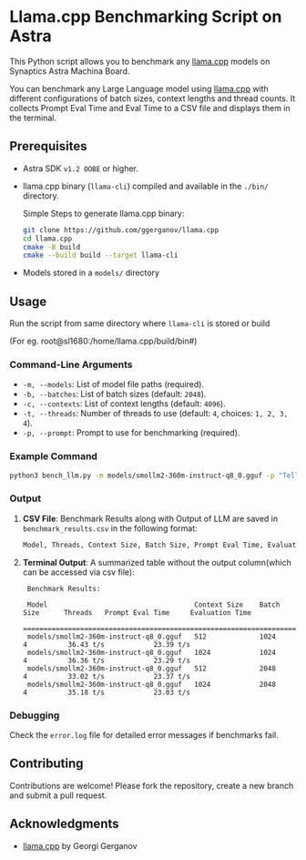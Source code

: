 # Llama.cpp Benchmarking Script on Astra 

This Python script allows you to benchmark any [llama.cpp](https://github.com/ggerganov/llama.cpp) models on Synaptics Astra Machina Board.

You can benchmark any Large Language model using  [llama.cpp](https://github.com/ggerganov/llama.cpp) with different configurations of batch sizes, context lengths and thread counts. It collects Prompt Eval Time and Eval Time to a CSV file and displays them in the terminal.


## Prerequisites

- Astra SDK  `v1.2 OOBE` or higher.
- llama.cpp binary (`llama-cli`) compiled and available in the `./bin/` directory.

    Simple Steps to generate llama.cpp binary: 

    ```bash
    git clone https://github.com/ggerganov/llama.cpp
    cd llama.cpp
    cmake -B build
    cmake --build build --target llama-cli
    ```
    
- Models stored in a `models/` directory

## Usage
Run the script from same directory where `llama-cli` is stored or build 

(For eg. root@sl1680:/home/llama.cpp/build/bin#)
### Command-Line Arguments

- `-m, --models`: List of model file paths (required).
- `-b, --batches`: List of batch sizes (default: `2048`).
- `-c, --contexts`: List of context lengths (default: `4096`).
- `-t, --threads`: Number of threads to use (default: `4`, choices: `1, 2, 3, 4`).
- `-p, --prompt`: Prompt to use for benchmarking (required).

### Example Command

```bash
python3 bench_llm.py -m models/smollm2-360m-instruct-q8_0.gguf -p "Tell me about Synaptics Incorporated" -b 1024 2048 -c 512 1024 -t 4 
```

### Output

1. **CSV File**:
   Benchmark Results along with Output of LLM are saved in `benchmark_results.csv` in the following format:
   ```bash
   Model, Threads, Context Size, Batch Size, Prompt Eval Time, Evaluation Time, Output
   ```

2. **Terminal Output**:
   A summarized table without the output column(which can be accessed via csv file):
   ```
    Benchmark Results:

    Model                                    Context Size    Batch Size      Threads   Prompt Eval Time     Evaluation Time
    =============================================================================================================================
    models/smollm2-360m-instruct-q8_0.gguf   512             1024            4          36.43 t/s            23.39 t/s
    models/smollm2-360m-instruct-q8_0.gguf   1024            1024            4          36.36 t/s            23.29 t/s
    models/smollm2-360m-instruct-q8_0.gguf   512             2048            4          33.02 t/s            23.37 t/s
    models/smollm2-360m-instruct-q8_0.gguf   1024            2048            4          35.18 t/s            23.03 t/s
   ```

 
 
### Debugging
Check the `error.log` file for detailed error messages if benchmarks fail.


## Contributing

Contributions are welcome! Please fork the repository, create a new branch and submit a pull request.

## Acknowledgments

- [llama.cpp](https://github.com/ggerganov/llama.cpp) by Georgi Gerganov

 
